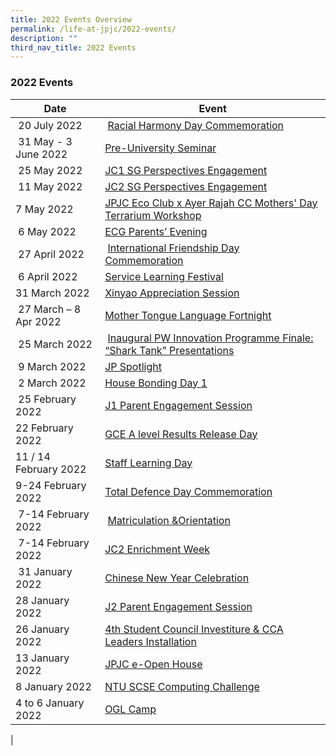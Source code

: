```yaml
---
title: 2022 Events Overview
permalink: /life-at-jpjc/2022-events/
description: ""
third_nav_title: 2022 Events
---
```

### **2022 Events**

| Date | Event |
| --- | --- |
|  20 July 2022 |  [Racial Harmony Day Commemoration](https://staging.d1kt1aspitrtfv.amplifyapp.com/life-at-jpjc/2022-events/rhd-commemoration/) |
|  31 May - 3 June 2022 | [Pre-University Seminar](https://staging.d1kt1aspitrtfv.amplifyapp.com/life-at-jpjc/2022-events/pre-uni-seminar/) |
|  25 May 2022 | [JC1 SG Perspectives Engagement](https://staging.d1kt1aspitrtfv.amplifyapp.com/life-at-jpjc/2022-events/jc1-sg-prespectives-engagement/)  |
|  11 May 2022 | [JC2 SG Perspectives Engagement](https://staging.d1kt1aspitrtfv.amplifyapp.com/life-at-jpjc/2022-events/jc2-sg-perspective-engagement/) |
| 7 May 2022  | [JPJC Eco Club x Ayer Rajah CC Mothers' Day Terrarium Workshop](https://staging.d1kt1aspitrtfv.amplifyapp.com/life-at-jpjc/2022-events/jpjc-eco-club-and-terrarium-workshop/) |
|  6 May 2022 | [ECG Parents’ Evening](https://staging.d1kt1aspitrtfv.amplifyapp.com/life-at-jpjc/2022-events/ecg-parents-evening/) |
|  27 April 2022 |  [International Friendship Day Commemoration](https://staging.d1kt1aspitrtfv.amplifyapp.com/life-at-jpjc/2022-events/international-friendship-day-commemoration/) |
|  6 April 2022 | [Service Learning Festival](https://staging.d1kt1aspitrtfv.amplifyapp.com/life-at-jpjc/2022-events/service-learning-festival/)  |
| 31 March 2022  | [Xinyao Appreciation Session](https://staging.d1kt1aspitrtfv.amplifyapp.com/life-at-jpjc/2022-events/xinyao-appreciation-session/)  |
|  27 March – 8 Apr 2022 | [Mother Tongue Language Fortnight](https://staging.d1kt1aspitrtfv.amplifyapp.com/life-at-jpjc/2022-events/mtl-fortnight/) |
|  25 March 2022 |  [Inaugural PW Innovation Programme Finale: “Shark Tank” Presentations](https://staging.d1kt1aspitrtfv.amplifyapp.com/life-at-jpjc/2022-events/shark-tank-presentations/) |
|  9 March 2022 | [JP Spotlight](https://staging.d1kt1aspitrtfv.amplifyapp.com/life-at-jpjc/2022-events/jp-spotlight/) |
|  2 March 2022 | [House Bonding Day 1](https://staging.d1kt1aspitrtfv.amplifyapp.com/life-at-jpjc/2022-events/house-bonding-day-1/)  |
|  25 February 2022 | [J1 Parent Engagement Session](https://staging.d1kt1aspitrtfv.amplifyapp.com/life-at-jpjc/2022-events/j1-parent-engagement-session/)  |
| 22 February 2022  | [GCE A level Results Release Day](https://staging.d1kt1aspitrtfv.amplifyapp.com/life-at-jpjc/2022-events/gce-a-level-results-release-day/)  |
| 11 / 14 February 2022 | [Staff Learning Day](https://staging.d1kt1aspitrtfv.amplifyapp.com/life-at-jpjc/2022-events/staff-learning-day/)  |
| 9-24 February 2022  | [Total Defence Day Commemoration](https://staging.d1kt1aspitrtfv.amplifyapp.com/life-at-jpjc/2022-events/total-defence-day-commemoration/) |
|  7-14 February 2022 |  [Matriculation &Orientation](https://staging.d1kt1aspitrtfv.amplifyapp.com/life-at-jpjc/2022-events/matriculation-and-orientation/) |
|  7-14 February 2022   | [JC2 Enrichment Week](https://staging.d1kt1aspitrtfv.amplifyapp.com/life-at-jpjc/2022-events/jc2-enrichment-week/)  |
|  31 January 2022   | [Chinese New Year Celebration](https://staging.d1kt1aspitrtfv.amplifyapp.com/life-at-jpjc/2022-events/cny-celebration/)  |
| 28 January 2022    | [J2 Parent Engagement Session](https://staging.d1kt1aspitrtfv.amplifyapp.com/life-at-jpjc/2022-events/j2-parent-engagement-session/)  |
| 26 January 2022   | [4th Student Council Investiture & CCA Leaders Installation](https://staging.d1kt1aspitrtfv.amplifyapp.com/life-at-jpjc/2022-events/student-council-investiture-and-cca-ldrs-installation/)  |
| 13 January 2022  | [JPJC e-Open House](https://staging.d1kt1aspitrtfv.amplifyapp.com/life-at-jpjc/2022-events/jpjc-e-openhouse/) |
| 8 January 2022  | [NTU SCSE Computing Challenge](https://staging.d1kt1aspitrtfv.amplifyapp.com/life-at-jpjc/2022-events/ntu-scse-computing-challenge/)   |
| 4 to 6 January 2022 | [OGL Camp](https://staging.d1kt1aspitrtfv.amplifyapp.com/life-at-jpjc/2022-events/ogl-camp/) |
|